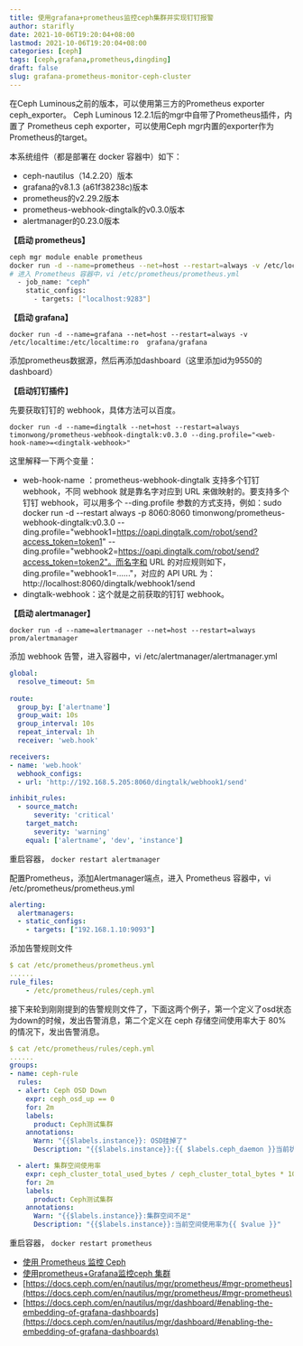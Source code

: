 ```yaml
---
title: 使用grafana+prometheus监控ceph集群并实现钉钉报警
author: starifly
date: 2021-10-06T19:20:04+08:00
lastmod: 2021-10-06T19:20:04+08:00
categories: [ceph]
tags: [ceph,grafana,prometheus,dingding]
draft: false
slug: grafana-prometheus-monitor-ceph-cluster
---
```


在Ceph Luminous之前的版本，可以使用第三方的Prometheus exporter ceph_exporter。 Ceph Luminous 12.2.1后的mgr中自带了Prometheus插件，内置了 Prometheus ceph exporter，可以使用Ceph mgr内置的exporter作为Prometheus的target。

本系统组件（都是部署在 docker 容器中）如下：

- ceph-nautilus（14.2.20）版本
- grafana的v8.1.3 (a61f38238c)版本
- prometheus的v2.29.2版本
- prometheus-webhook-dingtalk的v0.3.0版本
- alertmanager的0.23.0版本

**【启动 prometheus】**

```bash
ceph mgr module enable prometheus
docker run -d --name=prometheus --net=host --restart=always -v /etc/localtime:/etc/localtime:ro  prom/prometheus:v2.29.2
# 进入 Prometheus 容器中，vi /etc/prometheus/prometheus.yml
  - job_name: "ceph"
    static_configs:
      - targets: ["localhost:9283"]
```

**【启动 grafana】**

`docker run -d --name=grafana --net=host --restart=always -v /etc/localtime:/etc/localtime:ro  grafana/grafana`

添加prometheus数据源，然后再添加dashboard（这里添加id为9550的dashboard）

**【启动钉钉插件】**

先要获取钉钉的 webhook，具体方法可以百度。

`docker run -d --name=dingtalk --net=host --restart=always timonwong/prometheus-webhook-dingtalk:v0.3.0 --ding.profile="<web-hook-name>=<dingtalk-webhook>"`

这里解释一下两个变量：
- web-hook-name ：prometheus-webhook-dingtalk 支持多个钉钉 webhook，不同 webhook 就是靠名字对应到 URL 来做映射的。要支持多个钉钉 webhook，可以用多个 --ding.profile 参数的方式支持，例如：sudo docker run -d --restart always -p 8060:8060 timonwong/prometheus-webhook-dingtalk:v0.3.0 --ding.profile="webhook1=https://oapi.dingtalk.com/robot/send?access_token=token1" --ding.profile="webhook2=https://oapi.dingtalk.com/robot/send?access_token=token2"。而名字和 URL 的对应规则如下，ding.profile="webhook1=......"，对应的 API URL 为：http://localhost:8060/dingtalk/webhook1/send
- dingtalk-webhook：这个就是之前获取的钉钉 webhook。

**【启动 alertmanager】**

`docker run -d --name=alertmanager --net=host --restart=always prom/alertmanager`

添加 webhook 告警，进入容器中，vi /etc/alertmanager/alertmanager.yml

```yml
global:
  resolve_timeout: 5m
 
route:
  group_by: ['alertname']
  group_wait: 10s
  group_interval: 10s
  repeat_interval: 1h
  receiver: 'web.hook'

receivers:
- name: 'web.hook'
  webhook_configs:
  - url: 'http://192.168.5.205:8060/dingtalk/webhook1/send'

inhibit_rules:
  - source_match:
      severity: 'critical'
    target_match:
      severity: 'warning'
    equal: ['alertname', 'dev', 'instance']
```

重启容器， `docker restart alertmanager`

配置Prometheus，添加Alertmanager端点，进入 Prometheus 容器中，vi /etc/prometheus/prometheus.yml
```yml
alerting:
  alertmanagers:
  - static_configs:
    - targets: ["192.168.1.10:9093"]
```

添加告警规则文件
```yml
$ cat /etc/prometheus/prometheus.yml
......
rule_files:
    - /etc/prometheus/rules/ceph.yml
```
接下来轮到刚刚提到的告警规则文件了，下面这两个例子，第一个定义了osd状态为down的时候，发出告警消息，第二个定义在 ceph 存储空间使用率大于 80% 的情况下，发出告警消息。
```yml
$ cat /etc/prometheus/rules/ceph.yml
......
groups:
- name: ceph-rule
  rules:
  - alert: Ceph OSD Down
    expr: ceph_osd_up == 0
    for: 2m
    labels:
      product: Ceph测试集群
    annotations:
      Warn: "{{$labels.instance}}: OSD挂掉了"
      Description: "{{$labels.instance}}:{{ $labels.ceph_daemon }}当前状态为{{ $value }}"

  - alert: 集群空间使用率
    expr: ceph_cluster_total_used_bytes / ceph_cluster_total_bytes * 100 > 80
    for: 2m
    labels:
      product: Ceph测试集群
    annotations:
      Warn: "{{$labels.instance}}:集群空间不足"
      Description: "{{$labels.instance}}:当前空间使用率为{{ $value }}"
```

重启容器， `docker restart prometheus`

- [使用 Prometheus 监控 Ceph](https://www.jianshu.com/p/f0fae97d9349)
- [使用prometheus+Grafana监控ceph 集群](https://blog.51cto.com/u_7603402/2446747)
- [https://docs.ceph.com/en/nautilus/mgr/prometheus/#mgr-prometheus](https://docs.ceph.com/en/nautilus/mgr/prometheus/#mgr-prometheus)
- [https://docs.ceph.com/en/nautilus/mgr/dashboard/#enabling-the-embedding-of-grafana-dashboards](https://docs.ceph.com/en/nautilus/mgr/dashboard/#enabling-the-embedding-of-grafana-dashboards)
